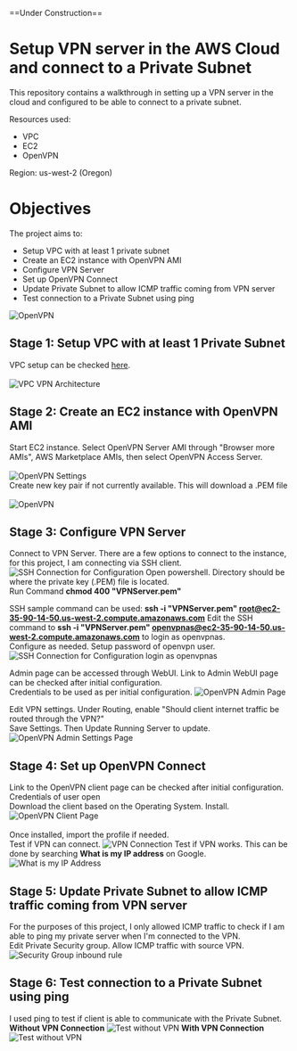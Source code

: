 ==Under Construction==
<h1>Setup VPN server in the AWS Cloud and connect to a Private Subnet</h1>

This repository contains a walkthrough in setting up a VPN server in the cloud and configured to be able to connect to a private subnet.

Resources used:
- VPC
- EC2
- OpenVPN

Region: us-west-2 (Oregon)

<h1>Objectives</h1>
The project aims to:
<ul>
  <li>Setup VPC with at least 1 private subnet</li>
  <li>Create an EC2 instance with OpenVPN AMI</li>
  <li>Configure VPN Server</li>
  <li>Set up OpenVPN Connect</li>
  <li>Update Private Subnet to allow ICMP traffic coming from VPN server</li>
  <lI>Test connection to a Private Subnet using ping</lI>
</ul>
  <img src="AWS VPN/VPN architechture.jpg" alt="OpenVPN">

<h2>Stage 1: Setup VPC with at least 1 Private Subnet</h2>
VPC setup can be checked <a href="https://github.com/andre1434/aws-vpc/blob/c7e4d69d960a84c1c36a371730ebfe121c1cbab4/README.md">here</a>.<br><br>
  <img src="AWS VPN/VPC VPN Architecture.jpg" alt="VPC VPN Architecture">

  
<h2>Stage 2: Create an EC2 instance with OpenVPN AMI</h2>
Start EC2 instance. Select OpenVPN Server AMI through "Browser more AMIs", AWS Marketplace AMIs, then select OpenVPN Access Server.<br><br>
  <img src="AWS VPN/EC2 Settings.jpg" alt="OpenVPN Settings">
  <br>Create new key pair if not currently available. This will download a .PEM file<br><br>
  <img src="AWS VPN/EC2.jpg" alt="OpenVPN">

<h2>Stage 3: Configure VPN Server</h2>
Connect to VPN Server. There are a few options to connect to the instance, for this project, I am connecting via SSH client.

  <img src="AWS VPN/OpenVPN SSH client.jpg" alt="SSH Connection for Configuration">
  Open powershell. Directory should be where the private key (.PEM) file is located.<br>
  Run Command <b> chmod 400 "VPNServer.pem"</b><br>
  
  SSH sample command can be used: <b>ssh -i "VPNServer.pem" root@ec2-35-90-14-50.us-west-2.compute.amazonaws.com</b>
  Edit the SSH command to <b>ssh -i "VPNServer.pem" openvpnas@ec2-35-90-14-50.us-west-2.compute.amazonaws.com</b> to login as openvpnas.<br>
  Configure as needed. Setup password of openvpn user.
  <img src="AWS VPN/login as openvpnas.jpg" alt="SSH Connection for Configuration login as openvpnas">

  Admin page can be accessed through WebUI. Link to Admin WebUI page can be checked after initial configuration.<br>
  Credentials to be used as per initial configuration.
  <img src="AWS VPN/admin login page.jpg" alt="OpenVPN Admin Page">

Edit VPN settings. Under Routing, enable "Should client internet traffic be routed through the VPN?"<br>
Save Settings. Then Update Running Server to update.
  <img src="AWS VPN/vpn settings.jpg" alt="OpenVPN Admin Settings Page">
  
<h2>Stage 4: Set up OpenVPN Connect</h2>
Link to the OpenVPN client page can be checked after initial configuration. Credentials of user open<br>
Download the client based on the Operating System. Install.
  <img src="AWS VPN/client page.jpg" alt="OpenVPN Client Page">
  <br><br>
  Once installed, import the profile if needed.<br>
  Test if VPN can connect.
  <img src="AWS VPN/connect openvpn.jpg" alt="VPN Connection">
  Test if VPN works. This can be done by searching <b>What is my IP address</b> on Google.
  <img src="AWS VPN/whatismyip.jpg" alt="What is my IP Address">

<h2>Stage 5: Update Private Subnet to allow ICMP traffic coming from VPN server</h2>
For the purposes of this project, I only allowed ICMP traffic to check if I am able to ping my private server when I'm connected to the VPN.
<br>Edit Private Security group. Allow ICMP traffic with source VPN.
<img src="AWS VPN/edit private subnet sec group inbound rule.jpg" alt="Security Group inbound rule">

<h2>Stage 6: Test connection to a Private Subnet using ping</h2>
I used ping to test if client is able to communicate with the Private Subnet.<br>
<b>Without VPN Connection</b>
<img src="AWS VPN/test without connection.jpg" alt="Test without VPN">
<b>With VPN Connection</b>
<img src="AWS VPN/test with connection.jpg" alt="Test without VPN">
